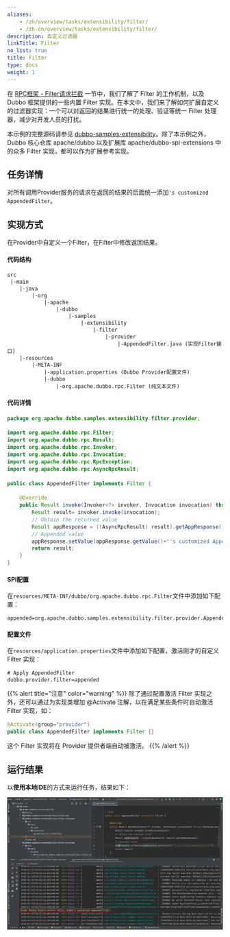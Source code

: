 ```yaml
---
aliases:
    - /zh/overview/tasks/extensibility/filter/
    - /zh-cn/overview/tasks/extensibility/filter/
description: 自定义过滤器
linkTitle: Filter
no_list: true
title: Filter
type: docs
weight: 1
---
```


在 [RPC框架 - Filter请求拦截]() 一节中，我们了解了 Filter 的工作机制，以及 Dubbo 框架提供的一些内置 Filter 实现。在本文中，我们来了解如何扩展自定义的过滤器实现：一个可以对返回的结果进行统一的处理、验证等统一 Filter 处理器，减少对开发人员的打扰。

本示例的完整源码请参见 [dubbo-samples-extensibility](https://github.com/apache/dubbo-samples/blob/master/10-task/dubbo-samples-extensibility/)。除了本示例之外，Dubbo 核心仓库 apache/dubbo 以及扩展库 apache/dubbo-spi-extensions 中的众多 Filter 实现，都可以作为扩展参考实现。

## 任务详情

对所有调用Provider服务的请求在返回的结果的后面统一添加`'s customized AppendedFilter`。

## 实现方式

在Provider中自定义一个Filter，在Filter中修改返回结果。

#### 代码结构
```properties
src
 |-main
    |-java
        |-org
            |-apache
                |-dubbo
                    |-samples
                        |-extensibility
                            |-filter
                                |-provider
                                    |-AppendedFilter.java (实现Filter接口)
    |-resources
        |-META-INF
            |-application.properties (Dubbo Provider配置文件)
            |-dubbo
                |-org.apache.dubbo.rpc.Filter (纯文本文件)
```
#### 代码详情
```java
package org.apache.dubbo.samples.extensibility.filter.provider;

import org.apache.dubbo.rpc.Filter;
import org.apache.dubbo.rpc.Result;
import org.apache.dubbo.rpc.Invoker;
import org.apache.dubbo.rpc.Invocation;
import org.apache.dubbo.rpc.RpcException;
import org.apache.dubbo.rpc.AsyncRpcResult;

public class AppendedFilter implements Filter {

    @Override
    public Result invoke(Invoker<?> invoker, Invocation invocation) throws RpcException {
        Result result= invoker.invoke(invocation);
        // Obtain the returned value
        Result appResponse = ((AsyncRpcResult) result).getAppResponse();
        // Appended value
        appResponse.setValue(appResponse.getValue()+"'s customized AppendedFilter");
        return result;
    }
}
```

#### SPI配置
在`resources/META-INF/dubbo/org.apache.dubbo.rpc.Filter`文件中添加如下配置：
```properties
appended=org.apache.dubbo.samples.extensibility.filter.provider.AppendedFilter
```

#### 配置文件
在`resources/application.properties`文件中添加如下配置，激活刚才的自定义 Filter 实现：
```properties
# Apply AppendedFilter
dubbo.provider.filter=appended
```

{{% alert title="注意" color="warning" %}}
除了通过配置激活 Filter 实现之外，还可以通过为实现类增加 @Activate 注解，以在满足某些条件时自动激活 Filter 实现，如：
```java
@Activate(group="provider")
public class AppendedFilter implements Filter {}
```
这个 Filter 实现将在 Provider 提供者端自动被激活。
{{% /alert %}}

## 运行结果
以**使用本地IDE**的方式来运行任务，结果如下：

![dubbo-samples-extensibility-filter-output.jpg](/imgs/v3/tasks/extensibility/dubbo-samples-extensibility-filter-output.jpg)
